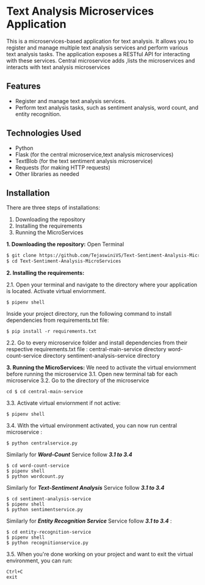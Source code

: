 # Text Analysis Microservices Application

This is a microservices-based application for text analysis. It allows you to register and manage multiple text analysis services and perform various text analysis tasks. The application exposes a RESTful API for interacting with these services.
Central microservice adds ,lists the microservices and interacts with text analysis microservices

## Features

- Register and manage text analysis services.
- Perform text analysis tasks, such as sentiment analysis, word count, and entity recognition.

## Technologies Used

- Python
- Flask (for the central microservice,text analysis microservices)
- TextBlob (for the text sentiment analysis microservice)
- Requests (for making HTTP requests)
- Other libraries as needed

## Installation
There are three steps of installations:
1. Downloading the repository
2. Installing the requirements
3. Running the MicroServices

**1. Downloading the repository:**
Open Terminal
```bash
$ git clone https://github.com/TejaswiniVS/Text-Sentiment-Analysis-MicroServices.git
$ cd Text-Sentiment-Analysis-MicroServices
```
**2. Installing the requirements:**

2.1. Open your terminal and navigate to the directory where your application is located.
     Activate virtual enviornment.
```
$ pipenv shell
```
Inside your project directory, run the following command to install dependencies from requirements.txt file:
```
$ pip install -r requirements.txt
```
2.2. Go to every microservice folder and install dependencies from their respective requirements.txt file :
        central-main-service directory
        word-count-service directory
        sentiment-analysis-service directory

**3. Running the MicroServices:**
We need to activate the virtual enviornment before running the microservice
3.1. Open new terminal tab for each microservice
3.2. Go to the directory of the microservice

```
cd $ cd central-main-service
```
3.3. Activate virtual enviornment if not active:
```
$ pipenv shell
```
3.4. With the virtual environment activated, you can now run central microservice :
```
$ python centralservice.py
```
Similarly for ***Word-Count*** Service follow ***3.1 to 3.4***
```
$ cd word-count-service
$ pipenv shell
$ python wordcount.py
```
Similarly for *****Text-Sentiment Analysis***** Service follow ***3.1 to 3.4***
```
$ cd sentiment-analysis-service
$ pipenv shell
$ python sentimentservice.py
```
Similarly for ***Entity Recognition Service*** Service follow ***3.1 to 3.4*** :
```
$ cd entity-recognition-service
$ pipenv shell
$ python recognitionservice.py
```
3.5. When you're done working on your project and want to exit the virtual environment, you can run:
```
Ctrl+C
exit
```
